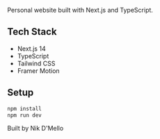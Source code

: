 Personal website built with Next.js and TypeScript.

## Tech Stack

- Next.js 14
- TypeScript
- Tailwind CSS
- Framer Motion

## Setup

```bash
npm install
npm run dev
```

Built by Nik D'Mello
